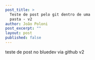 ```yaml
---
post_title: >
  Teste de post pelo git dentro de uma
  pasta - v2
author: João Poloni
post_excerpt: ""
layout: post
published: false
---
```

teste de post no bluedev via github v2